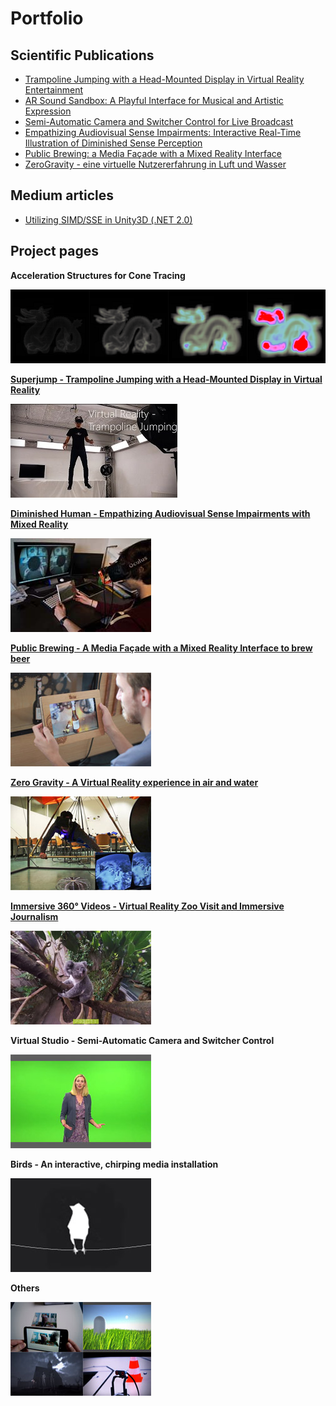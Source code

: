 # Portfolio
## Scientific Publications
* <a href="https://link.springer.com/chapter/10.1007%2F978-3-319-73062-2_8" target="_blank">Trampoline Jumping with a Head-Mounted Display in Virtual Reality Entertainment</a>
* <a href="https://link.springer.com/chapter/10.1007/978-3-319-73062-2_5" target="_blank">AR Sound Sandbox: A Playful Interface for Musical and Artistic Expression</a>
* <a href="https://dl.acm.org/citation.cfm?id=2933559" target="_blank">Semi-Automatic Camera and Switcher Control for Live Broadcast</a>
* <a href="https://dl.acm.org/citation.cfm?id=2875226" target="_blank">Empathizing Audiovisual Sense Impairments: Interactive Real-Time Illustration of Diminished Sense Perception</a>
* <a href="https://dl.acm.org/citation.cfm?id=2757736" target="_blank">Public Brewing: a Media Façade with a Mixed Reality Interface</a>
* <a href="https://dl.gi.de/handle/20.500.12116/8203" target="_blank">ZeroGravity - eine virtuelle Nutzererfahrung in Luft und Wasser</a>
## Medium articles
* <a href="https://medium.com/@bromanz/simd-sse-unity3d-net-2-0-70f6c911713f" target="_blank">Utilizing SIMD/SSE in Unity3D (.NET 2.0)</a>
## Project pages
**Acceleration Structures for Cone Tracing**

![Acceleration Structures for Cone Tracing](projectAccConeTracingthumb.png)

**[Superjump - Trampoline Jumping with a Head-Mounted Display in Virtual Reality](Superjump/Superjump.md)**

[![Superjump](projectSuperjumpthumb.jpg)](Superjump/Superjump.md)

**[Diminished Human - Empathizing Audiovisual Sense Impairments with Mixed Reality](DiminishedHuman/DiminishedHuman.md)**

[![Diminished Human](projectDiminishedHumanthumb.jpg)](DiminishedHuman/DiminishedHuman.md)

**[Public Brewing - A Media Façade with a Mixed Reality Interface to brew beer](PublicBrewing/PublicBrewing.md)**

[![Public Brewing](projectBrewingthumb.jpg)](PublicBrewing/PublicBrewing.md)

**[Zero Gravity - A Virtual Reality experience in air and water](ZeroGravity/ZeroGravity.md)**

[![Zero Gravity](projectZeroGravitythumb.jpg)](ZeroGravity/ZeroGravity.md)

**[Immersive 360° Videos - Virtual Reality Zoo Visit and Immersive Journalism](360Video/360Video.md)**

[![Immersive 360° videos](project360Videothumb.jpg)](360Video/360Video.md)

**Virtual Studio - Semi-Automatic Camera and Switcher Control**

![Virtual Studio](projectVSthumb.jpg)

**Birds - An interactive, chirping media installation**

![Birds](projectBirdsthumb.jpg)

**Others**

![Others](projectMiscellaneousthumb.jpg)
